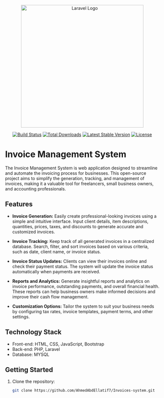 <p align="center"><a href="https://laravel.com" target="_blank"><img src="https://raw.githubusercontent.com/laravel/art/master/logo-lockup/5%20SVG/2%20CMYK/1%20Full%20Color/laravel-logolockup-cmyk-red.svg" width="400" alt="Laravel Logo"></a></p>

<p align="center">
<a href="https://github.com/laravel/framework/actions"><img src="https://github.com/laravel/framework/workflows/tests/badge.svg" alt="Build Status"></a>
<a href="https://packagist.org/packages/laravel/framework"><img src="https://img.shields.io/packagist/dt/laravel/framework" alt="Total Downloads"></a>
<a href="https://packagist.org/packages/laravel/framework"><img src="https://img.shields.io/packagist/v/laravel/framework" alt="Latest Stable Version"></a>
<a href="https://packagist.org/packages/laravel/framework"><img src="https://img.shields.io/packagist/l/laravel/framework" alt="License"></a>
</p>

# Invoice Management System

The Invoice Management System is web application designed to streamline and automate the invoicing process for businesses. This open-source project aims to simplify the generation, tracking, and management of invoices, making it a valuable tool for freelancers, small business owners, and accounting professionals.

## Features

- **Invoice Generation:** Easily create professional-looking invoices using a simple and intuitive interface. Input client details, item descriptions, quantities, prices, taxes, and discounts to generate accurate and customized invoices.

- **Invoice Tracking:** Keep track of all generated invoices in a centralized database. Search, filter, and sort invoices based on various criteria, such as date, client name, or invoice status.

- **Invoice Status Updates:** Clients can view their invoices online and check their payment status. The system will update the invoice status automatically when payments are received.

- **Reports and Analytics:** Generate insightful reports and analytics on invoice performance, outstanding payments, and overall financial health. These reports can help business owners make informed decisions and improve their cash flow management.


- **Customization Options:** Tailor the system to suit your business needs by configuring tax rates, invoice templates, payment terms, and other settings.

## Technology Stack

- Front-end: HTML, CSS, JavaScript, Bootstrap
- Back-end: PHP, Laravel
- Database: MYSQL

## Getting Started

1. Clone the repository:
   ```bash
   git clone https://github.com/AhmedAbdEllatif7/Invoices-system.git

